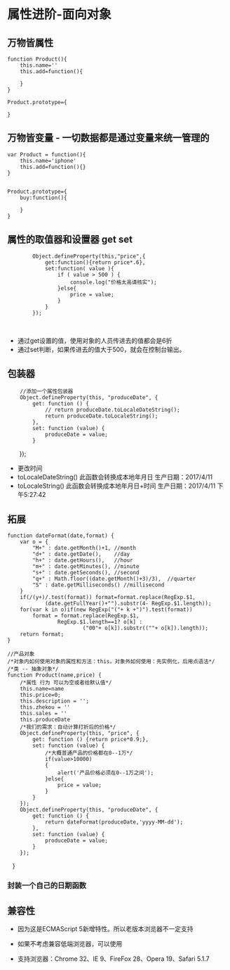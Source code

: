 # 属性进阶-面向对象
## 万物皆属性
    function Product(){
        this.name=''
        this.add=function(){

        }
    }

    Product.prototype={

    }
## 万物皆变量 - 一切数据都是通过变量来统一管理的
    var Product = function(){
        this.name='iphone'
        this.add=function(){}
    }


    Product.prototype={
        buy:function(){

        }
    }
## 属性的取值器和设置器 get set
            Object.defineProperty(this,"price",{
                get:function(){return price*.6},
                set:function( value ){
                    if ( value > 500 ) {
                        console.log("价格太高请核实");
                    }else{
                        price = value;
                    }
                }
            });
           
- 通过get设置的值，使用对象的人员传进去的值都会是6折
- 通过set判断，如果传进去的值大于500，就会在控制台输出。
## 包装器
        //添加一个属性包装器
        Object.defineProperty(this, "produceDate", {
            get: function () {
                // return produceDate.toLocaleDateString();
                return produceDate.toLocaleString();
            },
            set: function (value) {
                produceDate = value;
            }
        });
- 更改时间
- toLocaleDateString() 此函数会转换成本地年月日 生产日期：2017/4/11
- toLocaleString() 此函数会转换成本地年月日+时间 生产日期：2017/4/11 下午5:27:42
## 拓展
    function dateFormat(date,format) {
        var o = {
            "M+" : date.getMonth()+1, //month
            "d+" : date.getDate(),    //day
            "h+" : date.getHours(),   //hour
            "m+" : date.getMinutes(), //minute
            "s+" : date.getSeconds(), //second
            "q+" : Math.floor((date.getMonth()+3)/3),  //quarter
            "S" : date.getMilliseconds() //millisecond
        }
        if(/(y+)/.test(format)) format=format.replace(RegExp.$1,
                (date.getFullYear()+"").substr(4- RegExp.$1.length));
        for(var k in o)if(new RegExp("("+ k +")").test(format))
            format = format.replace(RegExp.$1,
                    RegExp.$1.length==1? o[k] :
                            ("00"+ o[k]).substr((""+ o[k]).length));
        return format;
    }

    //产品对象
    /*对象内如何使用对象的属性和方法：this，对象外如何使用：先实例化，后用点语法*/
    /*类 -- 抽象对象*/
    function Product(name,price) {
        /*属性 行为 可以为空或者给默认值*/
        this.name=name
        this.price=0;
        this.description = '';
        this.zhekou = ''
        this.sales = ''
        this.produceDate
        /*我们的需求：自动计算打折后的价格*/
        Object.defineProperty(this, "price", {
            get: function () {return price*0.9;},
            set: function (value) {
                /*大概普通产品的价格都在0--1万*/
                if(value>10000)
                {
                    alert('产品价格必须在0--1万之间');
                }else{
                    price = value;
                }
            }
        });
        Object.defineProperty(this, "produceDate", {
            get: function () {
                return dateFormat(produceDate,'yyyy-MM-dd');
            },
            set: function (value) {
                produceDate = value;
            }
        });
    }
### 封装一个自己的日期函数
## 兼容性
- 因为这是ECMAScript 5新增特性。所以老版本浏览器不一定支持

- 如果不考虑兼容低端浏览器，可以使用
- 支持浏览器：Chrome 32、IE 9、FireFox 28、Opera 19、Safari 5.1.7
         
